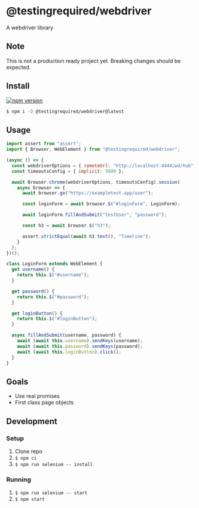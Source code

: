 # @testingrequired/webdriver

A webdriver library

## Note

This is not a production ready project yet. Breaking changes should be expected.

## Install

[![npm version](https://badge.fury.io/js/%40testingrequired%2Fwebdriver.svg)](https://badge.fury.io/js/%40testingrequired%2Fwebdriver)

```bash
$ npm i -D @testingrequired/webdriver@latest
```

## Usage

```javascript
import assert from "assert";
import { Browser, WebElement } from "@testingrequired/webdriver";

(async () => {
  const webdriverOptions = { remoteUrl: "http://localhost:4444/wd/hub" };
  const timeoutsConfig = { implicit: 5000 };

  await Browser.chrome(webdriverOptions, timeoutsConfig).session(
    async browser => {
      await browser.go("https://exampletest.app/user");

      const loginForm = await browser.$("#loginForm", LoginForm);

      await loginForm.fillAndSubmit("testUser", "password");

      const h3 = await browser.$("h3");

      assert.strictEqual(await h3.text(), "Timeline");
    }
  );
})();

class LoginForm extends WebElement {
  get username() {
    return this.$("#username");
  }

  get password() {
    return this.$("#password");
  }

  get loginButton() {
    return this.$("#loginButton");
  }

  async fillAndSubmit(username, password) {
    await (await this.username).sendKeys(username);
    await (await this.password).sendKeys(password);
    await (await this.loginButton).click();
  }
}
```

## Goals

- Use real promises
- First class page objects

## Development

### Setup

1. Clone repo
2. `$ npm ci`
3. `$ npm run selenium -- install`

### Running

1. `$ npm run selenium -- start`
2. `$ npm start`
